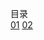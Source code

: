 目录  
[01](https://github.com/moodHappy/HelloWorld/blob/master/NCE%20notes%20md%2F01.md)
[02](https://github.com/moodHappy/HelloWorld/blob/master/NCE%20notes%20md%2F01.md)

